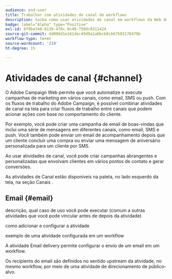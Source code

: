 ```yaml
---
audience: end-user
title: Trabalhar com atividades de canal de workflows
description: Saiba como usar atividades de canal em workflows da Web do Adobe Campaign
badge: label="Alpha" type="Positive"
exl-id: 6f9be348-6138-470c-8c40-750dc0311424
source-git-commit: dd006d1e161dec49d9a1a6bcb8cb67503178479b
workflow-type: tm+mt
source-wordcount: '219'
ht-degree: 1%

---
```


# Atividades de canal {#channel}

O Adobe Campaign Web permite que você automatize e execute campanhas de marketing em vários canais, como email, SMS ou push. Com os fluxos de trabalho do Adobe Campaign, é possível combinar atividades de canal na tela para criar fluxos de trabalho entre canais que podem acionar ações com base no comportamento do cliente.

Por exemplo, você pode criar uma campanha de email de boas-vindas que inclui uma série de mensagens em diferentes canais, como email, SMS e push. Você também pode enviar um email de acompanhamento depois que um cliente concluir uma compra ou enviar uma mensagem de aniversário personalizada para um cliente por SMS.

Ao usar atividades de canal, você pode criar campanhas abrangentes e personalizadas que envolvam clientes em vários pontos de contato e gerar conversões.

As atividades de Canal estão disponíveis na paleta, no lado esquerdo da tela, na seção Canais .

## Email {#email}

descrição, qual caso de uso você pode executar (comum a outras atividades que você pode vincular antes de depois da atividade)

como adicionar e configurar a atividade

exemplo de uma atividade configurada em um workflow


A atividade Email delivery permite configurar o envio de um email em um workflow.

<!-- Scheduled emails available?

This can be a single send email and sent just once, or it can be a recurring email.
* Single send emails are standard emails, sent once.
* Recurring emails allow you to send the same email multiple times to different targets over a defined period. You can aggregate the deliveries per period in order to get reports that correspond to your needs.

When linked to a scheduler, you can define recurring emails.-->

Os recipients do email são definidos no sentido upstream da atividade, no mesmo workflow, por meio de uma atividade de direcionamento de público-alvo.

<!--The message preparation is triggered according to the workflow execution parameters. From the message dashboard, you can select whether to request or not a manual confirmation to send the message (required by default). You can start the workflow manually or place a scheduler activity in the workflow to automate execution.-->